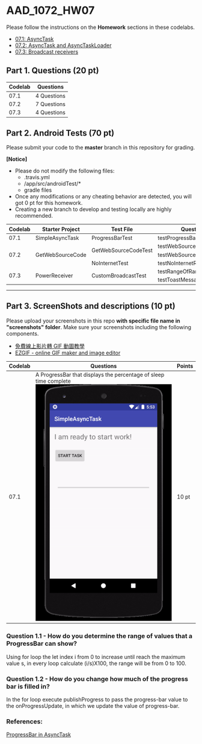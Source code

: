 # AAD_1072_HW07

Please follow the instructions on the **Homework** sections in these codelabs.

- [07.1: AsyncTask](https://codelabs.developers.google.com/codelabs/android-training-create-asynctask/index.html?index=..%2F..%2Fandroid-training#9)
- [07.2: AsyncTask and AsyncTaskLoader](https://codelabs.developers.google.com/codelabs/android-training-asynctask-asynctaskloader/index.html?index=..%2F..%2Fandroid-training#10)
- [07.3: Broadcast receivers](https://codelabs.developers.google.com/codelabs/android-training-broadcast-receivers/index.html?index=..%2F..%2Fandroid-training#9)

## Part 1. Questions (20 pt)

| Codelab | Questions |
| --- | ----------- |
| 07.1 | 4 Questions |
| 07.2 | 7 Questions |
| 07.3 | 4 Questions |


## Part 2. Android Tests (70 pt)

Please submit your code to the **master** branch in this repository for grading.

**[Notice]** 
- Please do not modify the following files:
    - .travis.yml
    - <Project>/app/src/androidTest/*
    - gradle files
- Once any modifications or any cheating behavior are detected, you will got 0 pt for this homework.
- Creating a new branch to develop and testing locally are highly recommended.
    
<table>
    <thead>
        <tr>
            <th>Codelab</th>
            <th>Starter Project</th>
            <th>Test File</th>
            <th>Questions</th>
            <th>Points</th>
        </tr>
    </thead>
    <tbody>
        <tr>
            <td>07.1</td>
            <td>SimpleAsyncTask</td>
            <td>ProgressBarTest</td>
            <td>testProgressBarLayout</td>
            <td>10 pt</td>
        </tr>
        <tr>
            <td rowspan=3>07.2</td>
            <td rowspan=3>GetWebSourceCode</td>
            <td rowspan=2>GetWebSourceCodeTest</td>
            <td>testWebSourceCodeLayout</td>
            <td>10 pt</td>
        </tr>
        <tr>
            <td>testWebSourceCodeFunction</td>
            <td>20 pt</td>
        </tr>
        <tr>
            <td>NoInternetTest</td>
            <td>testNoInternetResponse</td>
            <td>10 pt</td>
        </tr>
        <tr>
            <td rowspan=2>07.3</td>
            <td rowspan=2>PowerReceiver</td>
            <td rowspan=2>CustomBroadcastTest</td>
            <td>testRangeOfRandomNumber</td>
            <td>10 pt</td>
        </tr>
        <tr>
            <td>testToastMessage</td>
            <td>10 pt</td>
        </tr>
    </tbody>
</table>

----
## Part 3. ScreenShots and descriptions (10 pt)

Please upload your screenshots in this repo **with specific file name in "screenshots" folder**.
Make sure your screenshots including the following components.

- [免費線上影片轉 GIF 動圖教學](https://www.kocpc.com.tw/archives/225214)
- [EZGIF - online GIF maker and image editor](https://ezgif.com/)

| Codelab | Questions | Points |
| --- | ----------- | ---|
| 07.1 |  A ProgressBar that displays the percentage of sleep time complete <br> ![screenshots/07_1-ProgressBar.gif](screenshots/07_1-ProgressBar.gif) | 10 pt |


### Question 1.1 - How do you determine the range of values that a ProgressBar can show?

Using for loop the let index i from 0 to increase until reach the maximum value s, in every loop calculate (i/s)X100, the range will be from 0 to 100.

### Question 1.2 - How do you change how much of the progress bar is filled in?

In the for loop execute publishProgress to pass the progress-bar value to the onProgressUpdate, in which we update the value of progress-bar.

### References:  
[ProgressBar in AsyncTask](https://android--examples.blogspot.com/2017/02/android-asynctask-with-progress-bar.html)